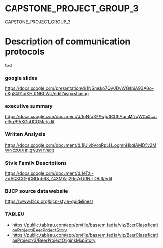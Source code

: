 # CAPSTONE_PROJECT_GROUP_3
CAPSTONE_PROJECT_GROUP_3
# Description of communication protocols 
tbd

### google slides 
https://docs.google.com/presentation/d/1NSmsko7QyUDvWG8biA93AGo-nKg8491ojXHUtNBflWU/edit?usp=sharing

### executive summary 
https://docs.google.com/document/d/1qNfgXPFwjp6CfSIAumMNqWCu5cxteI5q795XGnUCOMc/edit

### Written Analysis
https://docs.google.com/document/d/1iUlvbVcqRpLHJogmnHbqlAMD5v2MWNczUiX1r_gwuWY/edit

### Style Family Descriptions 
https://docs.google.com/document/d/1eTzi-ZdAQ3CGFjCNDqb68_Z43MAaj2Re7gU0N-jDHJI/edit


### BJCP source data website 
https://www.bjcp.org/bjcp-style-guidelines/


### TABLEU
- https://public.tableau.com/app/profile/bassem.fadlia/viz/BeerClassificationProject/BeerProjectStory
- https://public.tableau.com/app/profile/bassem.fadlia/viz/BeerClassificationProjectv3/BeerProjectOriginsMapStory
